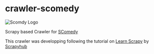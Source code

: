 # crawler-scomedy

![Scomdy Logo](http://scomedy.com/themes/scomedy/logo.png)

Scrapy based Crawler for [SComedy](scomedy.com)

This crawler was developping following the tutorial on
[Learn Scrapy](https://www.youtube.com/playlist?list=PLZyvi_9gamL-EE3zQJbU5N3nzJcfNeFHU)
by [Scrapyhub](https://www.youtube.com/channel/UCYb6YWTBfD0EB53shkN_6vA)
